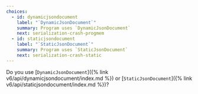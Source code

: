 ```yaml
---
choices:
  - id: dynamicjsondocument
    label: "`DynamicJsonDocument`"
    summary: Program uses `DynamicJsonDocument`
    next: serialization-crash-progmem
  - id: staticjsondocument
    label: "`StaticJsonDocument`"
    summary: Program uses `StaticJsonDocument`
    next: serialization-crash-static
---
```


Do you use [`DynamicJsonDocument`]({% link v6/api/dynamicjsondocument/index.md %}) or [`StaticJsonDocument`]({% link v6/api/staticjsondocument/index.md %})?
